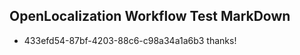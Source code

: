 ## OpenLocalization Workflow Test MarkDown
* 433efd54-87bf-4203-88c6-c98a34a1a6b3 thanks!

<!--HONumber=Jul16_HO2-->


